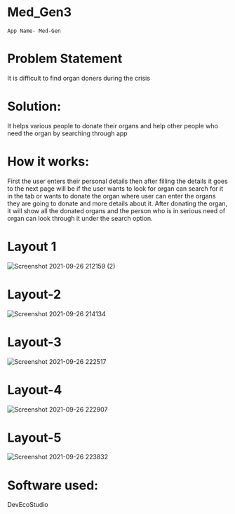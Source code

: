 # Med_Gen3
    App Name- Med-Gen
# Problem Statement 
It is difficult to find organ doners during the crisis 
# Solution:  
It helps various people to donate their organs and help other people who need the organ by searching through app
# How it works:
First the user enters their personal details then after filling the details it goes to the next page will be if the user wants to look for organ can search for it in the tab  or wants to donate the organ where user can enter the organs they are going to donate and more details about it.
After donating the organ, it will show all the donated organs and the person who is in serious need of organ can look through it under the search option.
# Layout 1
![Screenshot 2021-09-26 212159 (2)](https://user-images.githubusercontent.com/72146802/134819274-988b288d-8925-41ee-a492-2a6d2f17b1c4.png)
# Layout-2
![Screenshot 2021-09-26 214134](https://user-images.githubusercontent.com/72146802/134819284-fe95dd72-f254-4461-a89e-1f873ae313b1.png)
# Layout-3
![Screenshot 2021-09-26 222517](https://user-images.githubusercontent.com/72146802/134819308-adc3b0e1-ebd5-4c92-aef7-8eafad4cb4eb.png)
# Layout-4
![Screenshot 2021-09-26 222907](https://user-images.githubusercontent.com/72146802/134819314-3d8aac1a-0288-443f-81b0-b3b040c24782.png)
# Layout-5
![Screenshot 2021-09-26 223832](https://user-images.githubusercontent.com/72146802/134819327-ad3300f2-71eb-434f-8e17-c41f9d103ef7.png)
# Software used: 
DevEcoStudio 
